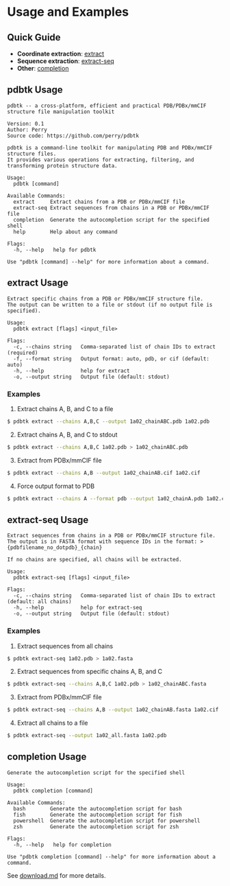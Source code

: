 # Usage and Examples

## Quick Guide

- **Coordinate extraction**: [extract](#extract-usage)
- **Sequence extraction**: [extract-seq](#extract-seq-usage)
- **Other**: [completion](#completion-usage)

## pdbtk Usage

```text
pdbtk -- a cross-platform, efficient and practical PDB/PDBx/mmCIF structure file manipulation toolkit

Version: 0.1
Author: Perry
Source code: https://github.com/perry/pdbtk

pdbtk is a command-line toolkit for manipulating PDB and PDBx/mmCIF structure files.
It provides various operations for extracting, filtering, and transforming protein structure data.

Usage:
  pdbtk [command]

Available Commands:
  extract     Extract chains from a PDB or PDBx/mmCIF file
  extract-seq Extract sequences from chains in a PDB or PDBx/mmCIF file
  completion  Generate the autocompletion script for the specified shell
  help        Help about any command

Flags:
  -h, --help   help for pdbtk

Use "pdbtk [command] --help" for more information about a command.
```

## extract Usage

```text
Extract specific chains from a PDB or PDBx/mmCIF structure file.
The output can be written to a file or stdout (if no output file is specified).

Usage:
  pdbtk extract [flags] <input_file>

Flags:
  -c, --chains string   Comma-separated list of chain IDs to extract (required)
  -f, --format string   Output format: auto, pdb, or cif (default: auto)
  -h, --help            help for extract
  -o, --output string   Output file (default: stdout)
```

### Examples

1. Extract chains A, B, and C to a file
```bash
$ pdbtk extract --chains A,B,C --output 1a02_chainABC.pdb 1a02.pdb
```

2. Extract chains A, B, and C to stdout
```bash
$ pdbtk extract --chains A,B,C 1a02.pdb > 1a02_chainABC.pdb
```

3. Extract from PDBx/mmCIF file
```bash
$ pdbtk extract --chains A,B --output 1a02_chainAB.cif 1a02.cif
```

4. Force output format to PDB
```bash
$ pdbtk extract --chains A --format pdb --output 1a02_chainA.pdb 1a02.cif
```

## extract-seq Usage

```text
Extract sequences from chains in a PDB or PDBx/mmCIF structure file.
The output is in FASTA format with sequence IDs in the format: >{pdbfilename_no_dotpdb}_{chain}

If no chains are specified, all chains will be extracted.

Usage:
  pdbtk extract-seq [flags] <input_file>

Flags:
  -c, --chains string   Comma-separated list of chain IDs to extract (default: all chains)
  -h, --help            help for extract-seq
  -o, --output string   Output file (default: stdout)
```

### Examples

1. Extract sequences from all chains
```bash
$ pdbtk extract-seq 1a02.pdb > 1a02.fasta
```

2. Extract sequences from specific chains A, B, and C
```bash
$ pdbtk extract-seq --chains A,B,C 1a02.pdb > 1a02_chainABC.fasta
```

3. Extract from PDBx/mmCIF file
```bash
$ pdbtk extract-seq --chains A,B --output 1a02_chainAB.fasta 1a02.cif
```

4. Extract all chains to a file
```bash
$ pdbtk extract-seq --output 1a02_all.fasta 1a02.pdb
```

## completion Usage

```text
Generate the autocompletion script for the specified shell

Usage:
  pdbtk completion [command]

Available Commands:
  bash        Generate the autocompletion script for bash
  fish        Generate the autocompletion script for fish
  powershell  Generate the autocompletion script for powershell
  zsh         Generate the autocompletion script for zsh

Flags:
  -h, --help   help for completion

Use "pdbtk completion [command] --help" for more information about a command.
```

See [download.md](download.md#shell-completion) for more details.